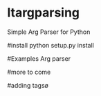# ltargparsing
Simple Arg Parser for Python


#install 
python setup.py install

#Examples Arg parser

#more to come

#adding tagsø

